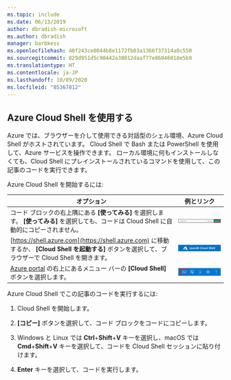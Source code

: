 ```yaml
---
ms.topic: include
ms.date: 06/13/2019
author: dbradish-microsoft
ms.author: dbradish
manager: barbkess
ms.openlocfilehash: 40f243ce0044b8e1172fb03a1366f37314a0c550
ms.sourcegitcommit: 829d951d5c90442a38012daaf77e86046018e5b9
ms.translationtype: HT
ms.contentlocale: ja-JP
ms.lasthandoff: 10/09/2020
ms.locfileid: "85367812"
---
```

## <a name="use-azure-cloud-shell"></a>Azure Cloud Shell を使用する

Azure では、ブラウザーを介して使用できる対話型のシェル環境、Azure Cloud Shell がホストされています。 Cloud Shell で Bash または PowerShell を使用して、Azure サービスを操作できます。 ローカル環境に何もインストールしなくても、Cloud Shell にプレインストールされているコマンドを使用して、この記事のコードを実行できます。

Azure Cloud Shell を開始するには:

| オプション | 例とリンク |
|-----------------------------------------------|---|
| コード ブロックの右上隅にある **[使ってみる]** を選択します。 **[使ってみる]** を選択しても、コードは Cloud Shell に自動的にコピーされません。 | ![Azure Cloud Shell の [使ってみる] の例](./media/cloud-shell-try-it/hdi-azure-cli-try-it.png) |
| [https://shell.azure.com](https://shell.azure.com) に移動するか、 **[Cloud Shell を起動する]** ボタンを選択して、ブラウザーで Cloud Shell を開きます。 | [![新しいウィンドウで Cloud Shell を起動する](media/cloud-shell-try-it/hdi-launch-cloud-shell.png)](https://shell.azure.com) |
| [Azure portal](https://portal.azure.com) の右上にあるメニュー バーの **[Cloud Shell]** ボタンを選択します。 | ![Azure Portal の [Cloud Shell] ボタン](./media/cloud-shell-try-it/hdi-cloud-shell-menu.png) |

Azure Cloud Shell でこの記事のコードを実行するには:

1. Cloud Shell を開始します。

1. **[コピー]** ボタンを選択して、コード ブロックをコードにコピーします。

1. Windows と Linux では **Ctrl**+**Shift**+**V** キーを選択し、macOS では **Cmd**+**Shift**+**V** キーを選択して、コードを Cloud Shell セッションに貼り付けます。

1. **Enter** キーを選択して、コードを実行します。
